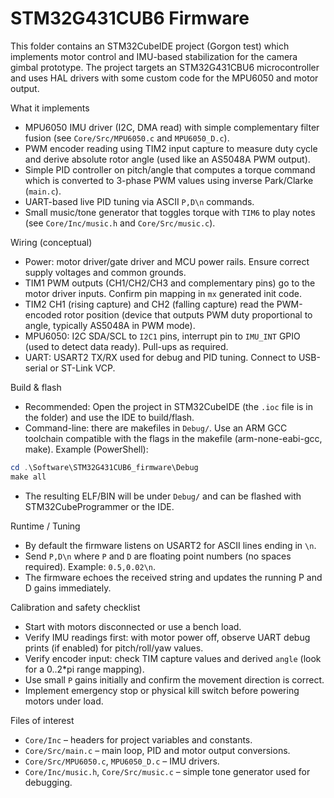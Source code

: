 STM32G431CUB6 Firmware
======================

This folder contains an STM32CubeIDE project (Gorgon test) which implements motor control and IMU-based stabilization for the camera gimbal prototype. The project targets an STM32G431CBU6 microcontroller and uses HAL drivers with some custom code for the MPU6050 and motor output.

What it implements
- MPU6050 IMU driver (I2C, DMA read) with simple complementary filter fusion (see `Core/Src/MPU6050.c` and `MPU6050_D.c`).
- PWM encoder reading using TIM2 input capture to measure duty cycle and derive absolute rotor angle (used like an AS5048A PWM output).
- Simple PID controller on pitch/angle that computes a torque command which is converted to 3-phase PWM values using inverse Park/Clarke (`main.c`).
- UART-based live PID tuning via ASCII `P,D\n` commands.
- Small music/tone generator that toggles torque with `TIM6` to play notes (see `Core/Inc/music.h` and `Core/Src/music.c`).

Wiring (conceptual)
- Power: motor driver/gate driver and MCU power rails. Ensure correct supply voltages and common grounds.
- TIM1 PWM outputs (CH1/CH2/CH3 and complementary pins) go to the motor driver inputs. Confirm pin mapping in `mx` generated init code.
- TIM2 CH1 (rising capture) and CH2 (falling capture) read the PWM-encoded rotor position (device that outputs PWM duty proportional to angle, typically AS5048A in PWM mode).
- MPU6050: I2C SDA/SCL to `I2C1` pins, interrupt pin to `IMU_INT` GPIO (used to detect data ready). Pull-ups as required.
- UART: USART2 TX/RX used for debug and PID tuning. Connect to USB-serial or ST-Link VCP.

Build & flash
- Recommended: Open the project in STM32CubeIDE (the `.ioc` file is in the folder) and use the IDE to build/flash.
- Command-line: there are makefiles in `Debug/`. Use an ARM GCC toolchain compatible with the flags in the makefile (arm-none-eabi-gcc, make). Example (PowerShell):

```powershell
cd .\Software\STM32G431CUB6_firmware\Debug
make all
```

- The resulting ELF/BIN will be under `Debug/` and can be flashed with STM32CubeProgrammer or the IDE.

Runtime / Tuning
- By default the firmware listens on USART2 for ASCII lines ending in `\n`.
- Send `P,D\n` where `P` and `D` are floating point numbers (no spaces required). Example: `0.5,0.02\n`.
- The firmware echoes the received string and updates the running P and D gains immediately.

Calibration and safety checklist
- Start with motors disconnected or use a bench load.
- Verify IMU readings first: with motor power off, observe UART debug prints (if enabled) for pitch/roll/yaw values.
- Verify encoder input: check TIM capture values and derived `angle` (look for a 0..2*pi range mapping).
- Use small `P` gains initially and confirm the movement direction is correct.
- Implement emergency stop or physical kill switch before powering motors under load.

Files of interest
- `Core/Inc` – headers for project variables and constants.
- `Core/Src/main.c` – main loop, PID and motor output conversions.
- `Core/Src/MPU6050.c`, `MPU6050_D.c` – IMU drivers.
- `Core/Inc/music.h`, `Core/Src/music.c` – simple tone generator used for debugging.


